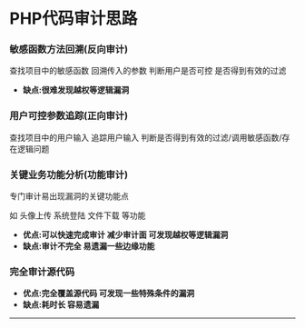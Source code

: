 # PHP代码审计思路

###  敏感函数方法回溯(反向审计)

查找项目中的敏感函数 回溯传入的参数 判断用户是否可控 是否得到有效的过滤

* **缺点:很难发现越权等逻辑漏洞**

### 用户可控参数追踪(正向审计)

查找项目中的用户输入 追踪用户输入  判断是否得到有效的过滤/调用敏感函数/存在逻辑问题

### 关键业务功能分析(功能审计)

专门审计易出现漏洞的关键功能点

如 头像上传 系统登陆 文件下载 等功能

* **优点:可以快速完成审计 减少审计面 可发现越权等逻辑漏洞**
* **缺点:审计不完全 易遗漏一些边缘功能**

### 完全审计源代码

* **优点:完全覆盖源代码 可发现一些特殊条件的漏洞**
* **缺点:耗时长 容易遗漏**

****
